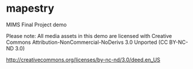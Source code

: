 mapestry
========

MIMS Final Project demo

Please note: 
All media assets in this demo are licensed with Creative Commons Attribution-NonCommercial-NoDerivs 3.0 Unported (CC BY-NC-ND 3.0)

http://creativecommons.org/licenses/by-nc-nd/3.0/deed.en_US